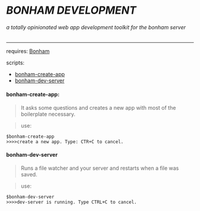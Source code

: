 # ***BONHAM DEVELOPMENT***
###### a totally opinionated web app development toolkit for the bonham server
---

requires: [Bonham](../../README.md)

scripts:
* [bonham-create-app](#bonham-create-app)
* [bonham-dev-server](#bonham-dev-server)


#### bonham-create-app:

>It asks some questions and creates a new app
 with most of the boilerplate necessary.

>use:
```
$bonham-create-app
>>>>create a new app. Type: CTR+C to cancel.
```


#### bonham-dev-server
>Runs a file watcher and your server and restarts when a file was saved.

>use:
```
$bonham-dev-server
>>>>dev-server is running. Type CTRL+C to cancel.
```